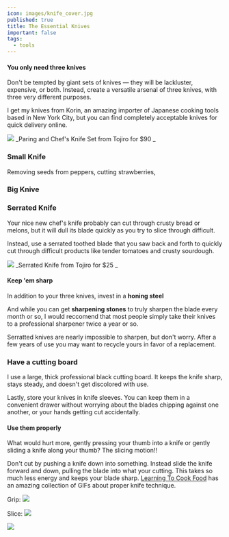 ```yaml
---
icon: images/knife_cover.jpg
published: true
title: The Essential Knives
important: false
tags:
  - tools
---
```

#### You only need three knives
Don't be tempted by giant sets of knives — they will be lackluster, expensive, or both. Instead, create a versatile arsenal of three knives, with three very different purposes.

I get my knives from Korin, an amazing importer of Japanese cooking tools based in New York City, but you can find completely acceptable knives for quick delivery online.

[![](https://images-na.ssl-images-amazon.com/images/I/618wZN%2BHY4L._SL1500_.jpg)](https://amzn.to/2KA6T9Q)
_Paring and Chef's Knife Set from Tojiro for $90 _


### Small Knife
Removing seeds from peppers, cutting strawberries, 

### Big Knive


### Serrated Knife
Your nice new chef's knife probably can cut through crusty bread or melons, but it will dull its blade quickly as you try to slice through difficult.

Instead, use a serrated toothed blade that you saw back and forth to quickly cut through difficult products like tender tomatoes and crusty sourdough.

[![](https://images-na.ssl-images-amazon.com/images/I/51aMUICnA9L._SL1200_.jpg)](https://amzn.to/2KCR0Q1)
_Serrated Knife from Tojiro for $25 _



#### Keep 'em sharp

In addition to your three knives, invest in a **honing steel** 

And while you can get **sharpening stones** to truly sharpen the blade every month or so, I would reccomend that most people simply take their knives to a professional sharpener twice a year or so. 

Serratted knives are nearly impossible to sharpen, but don't worry. After a few years of use you may want to recycle yours in favor of a replacement.

### Have a cutting board
I use a large, thick professional black cutting board. It keeps the knife sharp, stays steady, and doesn't get discolored with use.

Lastly, store your knives in knife sleeves. You can keep them in a convenient drawer without worrying about the blades chipping against one another, or your hands getting cut accidentally.

#### Use them properly
What would hurt more, gently pressing your thumb into a knife or gently sliding a knife along your thumb? The slicing motion!!

Don't cut by pushing a knife down into something. Instead slide the knife forward and down, pulling the blade into what your cutting. This takes so much less energy and keeps your blade sharp. [Learning To Cook Food](http://www.learningtocookfood.com/knife-skills-gif-guide/) has an amazing collection of GIFs about proper knife technique.

Grip:
![](https://i0.wp.com/www.learningtocookfood.com/wp-content/uploads/2016/01/KnifeSkillsBladeGrip2.gif?zoom=2&resize=625%2C352)

Slice:
![](https://i0.wp.com/www.learningtocookfood.com/wp-content/uploads/2016/01/KnifeSkills3StepMotionB.gif?zoom=2&resize=625%2C352)

![](https://i2.wp.com/www.learningtocookfood.com/wp-content/uploads/2016/01/KnifeSkillsGuideHandGrip.gif?zoom=2&resize=625%2C352)
